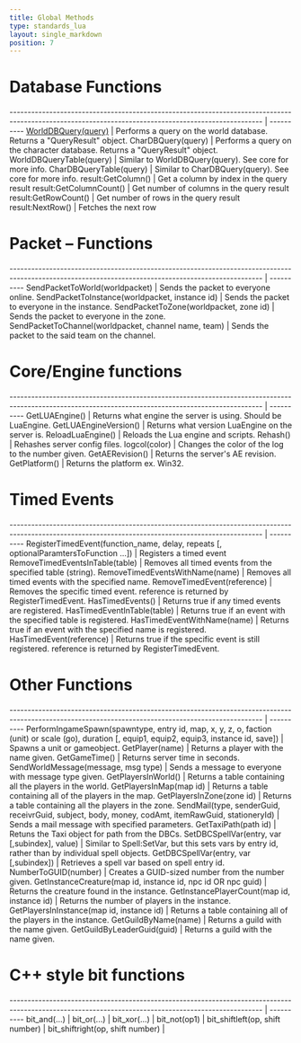 ```yaml
---
title: Global Methods
type: standards_lua
layout: single_markdown
position: 7
---
```


# Database Functions

---------------------------------------------------------------------------------------------------------------------------------------------------- | ----------
[WorldDBQuery(query)](/Wiki/docs/standards_sctipts/methods_lua/Aura_Methods/Lua_DBQuery)                                                             | Performs a query on the world database. Returns a "QueryResult" object.
CharDBQuery(query)                                                                                                                                   | Performs a query on the character database. Returns a "QueryResult" object.
WorldDBQueryTable(query)                                                                                                                             | Similar to WorldDBQuery(query). See core for more info.
CharDBQueryTable(query)                                                                                                                              | Similar to CharDBQuery(query). See core for more info.
result:GetColumn()                                                                                                                                   | Get a column by index in the query result
result:GetColumnCount()                                                                                                                              | Get number of columns in the query result
result:GetRowCount()                                                                                                                                 | Get number of rows in the query result
result:NextRow()                                                                                                                                     | Fetches the next row


# Packet – Functions

---------------------------------------------------------------------------------------------------------------------------------------------------- | ----------
SendPacketToWorld(worldpacket)                                                                                                                       | Sends the packet to everyone online. 
SendPacketToInstance(worldpacket, instance id)                                                                                                       | Sends the packet to everyone in the instance. 
SendPacketToZone(worldpacket, zone id)                                                                                                               | Sends the packet to everyone in the zone. 
SendPacketToChannel(worldpacket, channel name, team)                                                                                                 | Sends the packet to the said team on the channel. 


# Core/Engine functions

---------------------------------------------------------------------------------------------------------------------------------------------------- | ----------
GetLUAEngine()                                                                                                                                       | Returns what engine the server is using. Should be LuaEngine.
GetLUAEngineVersion()                                                                                                                                | Returns what version LuaEngine on the server is.
ReloadLuaEngine()                                                                                                                                    | Reloads the Lua engine and scripts.
Rehash()                                                                                                                                             | Rehashes server config files.
logcol(color)                                                                                                                                        | Changes the color of the log to the number given.
GetAERevision()                                                                                                                                      | Returns the server's AE revision.
GetPlatform()                                                                                                                                        | Returns the platform ex. Win32. 

# Timed Events

---------------------------------------------------------------------------------------------------------------------------------------------------- | ----------
RegisterTimedEvent(function_name, delay, repeats [, optionalParamtersToFunction ...])                                                                | Registers a timed event
RemoveTimedEventsInTable(table)                                                                                                                      | Removes all timed events from the specified table (string).
RemoveTimedEventsWithName(name)                                                                                                                      | Removes all timed events with the specified name.
RemoveTimedEvent(reference)                                                                                                                          | Removes the specific timed event. reference is returned by RegisterTimedEvent.
HasTimedEvents()                                                                                                                                     | Returns true if any timed events are registered.
HasTimedEventInTable(table)                                                                                                                          | Returns true if an event with the specified table is registered.
HasTimedEventWithName(name)                                                                                                                          | Returns true if an event with the specified name is registered.
HasTimedEvent(reference)                                                                                                                             | Returns true if the specific event is still registered. reference is returned by RegisterTimedEvent.


# Other Functions

---------------------------------------------------------------------------------------------------------------------------------------------------- | ----------
PerformIngameSpawn(spawntype, entry id, map, x, y, z, o, faction (unit) or scale (go), duration [, equip1, equip2, equip3, instance id, save])       | Spawns a unit or gameobject.
GetPlayer(name)                                                                                                                                      | Returns a player with the name given.
GetGameTime()                                                                                                                                        | Returns server time in seconds. 
SendWorldMessage(message, msg type)                                                                                                                  | Sends a message to everyone with message type given.
GetPlayersInWorld()                                                                                                                                  | Returns a table containing all the players in the world.
GetPlayersInMap(map id)                                                                                                                              | Returns a table containing all of the players in the map.
GetPlayersInZone(zone id)                                                                                                                            | Returns a table containing all the players in the zone.
SendMail(type, senderGuid, receivrGuid, subject, body, money, codAmt, itemRawGuid, stationeryId)                                                     | Sends a mail message with specified parameters.
GetTaxiPath(path id)                                                                                                                                 | Retuns the Taxi object for path from the DBCs.
SetDBCSpellVar(entry, var [,subindex], value)                                                                                                        | Similar to Spell:SetVar, but this sets vars by entry id, rather than by individual spell objects.
GetDBCSpellVar(entry, var [,subindex])                                                                                                               | Retrieves a spell var based on spell entry id.
NumberToGUID(number)                                                                                                                                 | Creates a GUID-sized number from the number given. 
GetInstanceCreature(map id, instance id, npc id OR npc guid)                                                                                         | Returns the creature found in the instance. 
GetInstancePlayerCount(map id, instance id)                                                                                                          | Returns the number of players in the instance. 
GetPlayersInInstance(map id, instance id)                                                                                                            | Returns a table containing all of the players in the instance.
GetGuildByName(name)                                                                                                                                 | Returns a guild with the name given.
GetGuildByLeaderGuid(guid)                                                                                                                           | Returns a guild with the name given.

# C++ style bit functions

---------------------------------------------------------------------------------------------------------------------------------------------------- | ---------- 
bit_and(...)                                                                                                                                         |
bit_or(...)                                                                                                                                          |
bit_xor(...)                                                                                                                                         |
bit_not(op1)                                                                                                                                         |
bit_shiftleft(op, shift number)                                                                                                                      |
bit_shiftright(op, shift number)                                                                                                                     |

